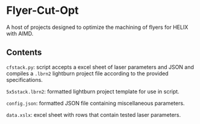 # Flyer-Cut-Opt
A host of projects designed to optimize the machining of flyers for HELIX with AIMD. 

## Contents
`cfstack.py`: script accepts a excel sheet of laser parameters and JSON and compiles a `.lbrn2` lightburn project file according to the provided specifications.

`5x5stack.lbrn2`: formatted lightburn project template for use in script.

`config.json`: formatted JSON file containing miscellaneous parameters. 

`data.xslx`: excel sheet with rows that contain tested laser parameters.
